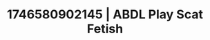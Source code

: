 ---
categories:
- Midnight fantasy
- Passionate kisses
- AI-generated
- Back arch
- Queer kinks
- Gothic romance
- ASMR
- Cosplay
image: /assets/images/1746580902145.jpg
layout: post
seo:
  description: Featured content with high-quality Scat Fetish, ABDL Play. HD images
    available.
  keywords: Scat Fetish, ABDL Play
  og_image: /assets/images/1746580902145.jpg
  schema_type: VisualArtwork
tags:
- ABDL Play
- Scat Fetish
- '#1746580902145'
title: 1746580902145 | ABDL Play Scat Fetish
---